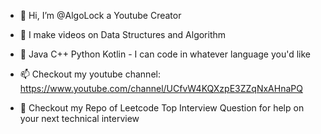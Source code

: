 - 👋 Hi, I’m @AlgoLock a Youtube Creator
- 👀 I make videos on Data Structures and Algorithm
- 🌱 Java C++ Python Kotlin - I can code in whatever language you'd like
- 📫 Checkout my youtube channel: https://www.youtube.com/channel/UCfvW4KQXzpE3ZZqNxAHnaPQ

- 💞️ Checkout my Repo of Leetcode Top Interview Question for help on your next technical interview

<!---
AlgoLock/AlgoLock is a ✨ special ✨ repository because its `README.md` (this file) appears on your GitHub profile.
You can click the Preview link to take a look at your changes.
--->
